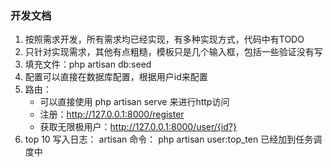 ### 开发文档
1. 按照需求开发，所有需求均已经实现，有多种实现方式，代码中有TODO
2. 只针对实现需求，其他有点粗糙，模板只是几个输入框，包括一些验证没有写
3. 填充文件：php artisan db:seed
4. 配置可以直接在数据库配置，根据用户id来配置
5. 路由：
    * 可以直接使用 php artisan serve 来进行http访问
    * 注册：http://127.0.0.1:8000/register
    * 获取无限极用户：http://127.0.0.1:8000/user/{id?}
6. top 10 写入日志： artisan 命令： php artisan user:top_ten 已经加到任务调度中 
